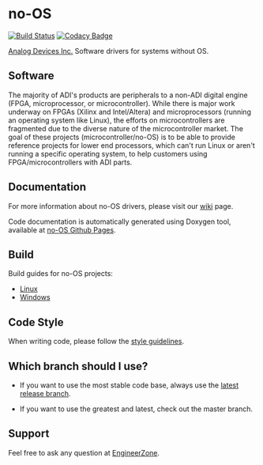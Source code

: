 
# no-OS

[![Build Status](https://travis-ci.org/analogdevicesinc/no-OS.svg?branch=master)](https://travis-ci.org/analogdevicesinc/no-OS) [![Codacy Badge](https://api.codacy.com/project/badge/Grade/8b54ad19266248f786280925a5967965)](https://www.codacy.com/manual/antoniumiclaus/no-OS?utm_source=github.com&amp;utm_medium=referral&amp;utm_content=analogdevicesinc/no-OS&amp;utm_campaign=Badge_Grade)

[Analog Devices Inc.](http://www.analog.com/en/index.html) Software drivers for systems without OS.


## Software

The majority of ADI's products are peripherals to a non-ADI digital engine (FPGA, microprocessor, or microcontroller). While there is major work underway on FPGAs (Xilinx and Intel/Altera) and microprocessors (running an operating system like Linux), the efforts on microcontrollers are fragmented due to the diverse nature of the microcontroller market. The goal of these projects (microcontroller/no-OS) is to be able to provide reference projects for lower end processors, which can't run Linux or aren't running a specific operating system, to help customers using FPGA/microcontrollers with ADI parts.

## Documentation

For more information about no-OS drivers, please visit our [wiki](https://wiki.analog.com/resources/tools-software/uc-drivers-all) page.

Code documentation is automatically generated using Doxygen tool, available at [no-OS Github Pages](http://analogdevicesinc.github.io/no-OS/).

## Build

Build guides for no-OS projects:
  * [Linux](https://github.com/analogdevicesinc/no-OS/wiki/Building-no-OS-on-Linux)
  * [Windows](https://github.com/analogdevicesinc/no-OS/wiki/Building-no-OS-on-Windows)

## Code Style
When writing code, please follow the [style guidelines](https://github.com/analogdevicesinc/no-OS/wiki/Code-Style-guidelines).

## Which branch should I use?

  * If you want to use the most stable code base, always use the [latest release branch]( https://github.com/analogdevicesinc/no-OS/branches/all?utf8=%E2%9C%93&query=201).

  * If you want to use the greatest and latest, check out the master branch.


## Support

Feel free to ask any question at [EngineerZone]( https://ez.analog.com/linux-device-drivers/microcontroller-no-os-drivers/f/q-a).
